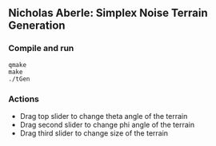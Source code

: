 ## Nicholas Aberle: Simplex Noise Terrain Generation

### Compile and run
 ```
 qmake
 make
 ./tGen
```

### Actions
* Drag top slider to change theta angle of the terrain
* Drag second slider to change phi angle of the terrain
* Drag third slider to change size of the terrain
